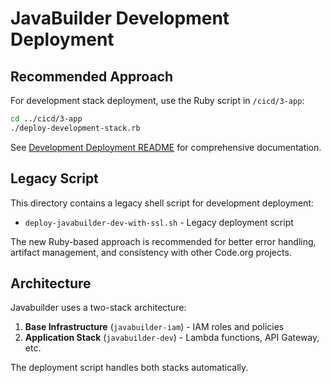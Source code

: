 # JavaBuilder Development Deployment

## Recommended Approach

For development stack deployment, use the Ruby script in `/cicd/3-app`:

```bash
cd ../cicd/3-app
./deploy-development-stack.rb
```

See [Development Deployment README](../cicd/3-app/README.md) for comprehensive documentation.

## Legacy Script

This directory contains a legacy shell script for development deployment:
- `deploy-javabuilder-dev-with-ssl.sh` - Legacy deployment script

The new Ruby-based approach is recommended for better error handling, artifact management, and consistency with other Code.org projects.

## Architecture

Javabuilder uses a two-stack architecture:
1. **Base Infrastructure** (`javabuilder-iam`) - IAM roles and policies
2. **Application Stack** (`javabuilder-dev`) - Lambda functions, API Gateway, etc.

The deployment script handles both stacks automatically.

